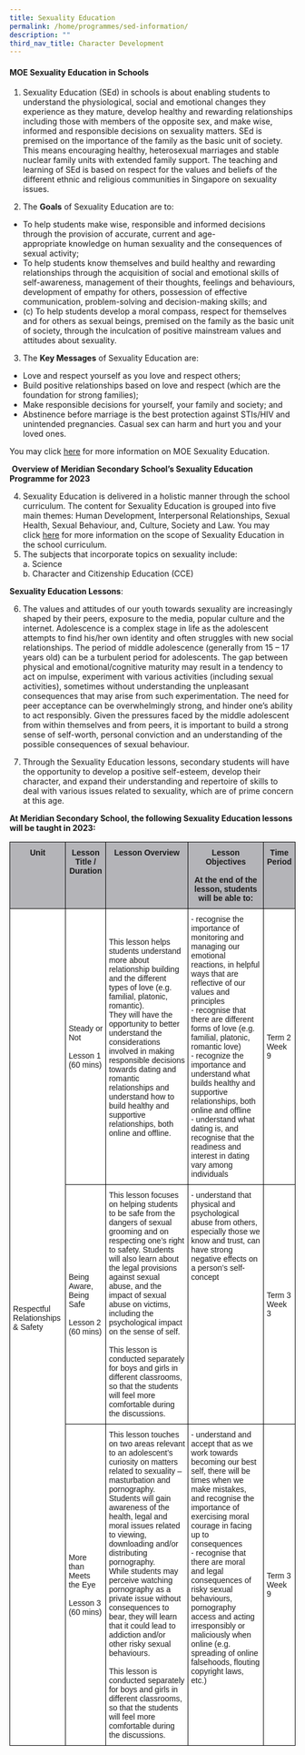 ```yaml
---
title: Sexuality Education
permalink: /home/programmes/sed-information/
description: ""
third_nav_title: Character Development
---
```

#### **MOE Sexuality Education in Schools**

1.  Sexuality Education (SEd) in schools is about enabling students to understand the physiological, social and emotional changes they experience as they mature, develop healthy and rewarding relationships including those with members of the opposite sex, and make wise, informed and responsible decisions on sexuality matters. SEd is premised on the importance of the family as the basic unit of society. This means encouraging healthy, heterosexual marriages and stable nuclear family units with extended family support. The teaching and learning of SEd is based on respect for the values and beliefs of the different ethnic and religious communities in Singapore on sexuality issues.

2.  The **Goals** of Sexuality Education are to:

*   To help students make wise, responsible and informed decisions through the provision of accurate, current and age-appropriate knowledge on human sexuality and the consequences of sexual activity;
*   To help students know themselves and build healthy and rewarding relationships through the acquisition of social and emotional skills of self-awareness, management of their thoughts, feelings and behaviours, development of empathy for others, possession of effective communication, problem-solving and decision-making skills; and
*   (c) To help students develop a moral compass, respect for themselves and for others as sexual beings, premised on the family as the basic unit of society, through the inculcation of positive mainstream values and attitudes about sexuality.

3.  The **Key Messages** of Sexuality Education are:

*   Love and respect yourself as you love and respect others;
*   Build positive relationships based on love and respect (which are the foundation for strong families);
*   Make responsible decisions for yourself, your family and society; and
*   Abstinence before marriage is the best protection against STIs/HIV and unintended pregnancies. Casual sex can harm and hurt you and your loved ones.

You may click [here](https://go.gov.sg/moe-sexuality-education) for more information on MOE Sexuality Education.

 **Overview of Meridian Secondary School’s Sexuality Education Programme for 2023**
 
 4.  Sexuality Education is delivered in a holistic manner through the school curriculum. The content for Sexuality Education is grouped into five main themes: Human Development, Interpersonal Relationships, Sexual Health, Sexual Behaviour, and, Culture, Society and Law. You may click [here](https://go.gov.sg/moe-sexuality-education-scope) for more information on the scope of Sexuality Education in the school curriculum.
5.  The subjects that incorporate topics on sexuality include:<br>
    a.  Science<br>
    b.  Character and Citizenship Education (CCE)

**Sexuality Education Lessons**:

6.  The values and attitudes of our youth towards sexuality are increasingly shaped by their peers, exposure to the media, popular culture and the internet. Adolescence is a complex stage in life as the adolescent attempts to find his/her own identity and often struggles with new social relationships. The period of middle adolescence (generally from 15 – 17 years old) can be a turbulent period for adolescents. The gap between physical and emotional/cognitive maturity may result in a tendency to act on impulse, experiment with various activities (including sexual activities), sometimes without understanding the unpleasant consequences that may arise from such experimentation. The need for peer acceptance can be overwhelmingly strong, and hinder one’s ability to act responsibly. Given the pressures faced by the middle adolescent from within themselves and from peers, it is important to build a strong sense of self-worth, personal conviction and an understanding of the possible consequences of sexual behaviour.

7.  Through the Sexuality Education lessons, secondary students will have the opportunity to develop a positive self-esteem, develop their character, and expand their understanding and repertoire of skills to deal with various issues related to sexuality, which are of prime concern at this age.

**At Meridian Secondary School, the following Sexuality Education lessons will be taught in 2023:**

<style type="text/css">
.tg  {border-collapse:collapse;border-spacing:0;}
.tg td{border-color:black;border-style:solid;border-width:1px;font-family:Arial, sans-serif;font-size:14px;
  overflow:hidden;padding:10px 5px;word-break:normal;}
.tg th{border-color:black;border-style:solid;border-width:1px;font-family:Arial, sans-serif;font-size:14px;
  font-weight:normal;overflow:hidden;padding:10px 5px;word-break:normal;}
.tg .tg-6pjv{background-color:#B4B4B8;font-weight:bold;text-align:center;vertical-align:top}
.tg .tg-zr06{background-color:#FFF;text-align:left;vertical-align:middle}
.tg .tg-ktyi{background-color:#FFF;text-align:left;vertical-align:top}
</style>
<table class="tg">
<thead>
  <tr>
    <th class="tg-6pjv"><span style="font-weight:bold">Unit</span></th>
    <th class="tg-6pjv"><span style="font-weight:bold">Lesson Title / Duration</span></th>
    <th class="tg-6pjv"><span style="font-weight:bold">Lesson Overview</span></th>
    <th class="tg-6pjv"><span style="font-weight:bold">Lesson Objectives</span><br><br>At the end of the lesson, students will be able to:</th>
    <th class="tg-6pjv"><span style="font-weight:bold">Time Period</span></th>
  </tr>
</thead>
<tbody>
  <tr>
    <td class="tg-zr06" rowspan="3"><span style="background-color:#FFF">Respectful Relationships &amp; Safety</span><br><br> <br> </td>
    <td class="tg-zr06"><span style="background-color:#FFF">Steady or Not</span><br><br>Lesson 1<br>(60 mins)</td>
    <td class="tg-zr06"><span style="background-color:#FFF">This lesson helps students understand more about relationship building and the different types of love (e.g. familial, platonic, romantic). </span><br><span style="background-color:#FFF">They will have the opportunity to better understand the considerations involved in making responsible decisions towards dating and romantic relationships and understand how to build healthy and supportive relationships, both online and offline.</span><br><br> <br> </td>
    <td class="tg-ktyi">- recognise the importance of monitoring and managing our emotional reactions, in helpful ways that are reflective of our values and principles<br>- recognise that there are different forms of love (e.g. familial, platonic, romantic love)<br>- recognize the importance and understand what builds healthy and supportive relationships, both online and offline<br>- understand what dating is, and recognise that the readiness and interest in dating vary among individuals</td>
    <td class="tg-zr06"><span style="background-color:#FFF">Term 2 Week 9</span></td>
  </tr>
  <tr>
    <td class="tg-zr06"><span style="background-color:#FFF">Being Aware, Being Safe</span><br><br>Lesson 2<br>(60 mins)</td>
    <td class="tg-zr06"><span style="background-color:#FFF">This lesson focuses on helping students to be safe from the dangers of sexual grooming and on respecting one’s right to safety. Students will also learn about the legal provisions against sexual abuse, and the impact of sexual abuse on victims, including the psychological impact on the sense of self.</span><br><br>This lesson is conducted separately for boys and girls in different classrooms, so that the students will feel more comfortable during the discussions.<br> </td>
    <td class="tg-ktyi">- understand that physical and psychological abuse from others, especially those we know and trust, can have strong negative effects on a person’s self-concept</td>
    <td class="tg-zr06"><span style="background-color:#FFF">Term 3 Week 3</span></td>
  </tr>
  <tr>
    <td class="tg-zr06"><span style="background-color:#FFF">More than Meets the Eye</span><br><br>Lesson 3<br>(60 mins)</td>
    <td class="tg-zr06"><span style="background-color:#FFF">This lesson touches on two areas relevant to an adolescent’s curiosity on matters related to sexuality – masturbation and pornography. Students will gain awareness of the health, legal and moral issues related to viewing, downloading and/or distributing pornography. </span><br><span style="background-color:#FFF">While students may perceive watching pornography as a private issue without consequences to bear, they will learn that it could lead to addiction and/or other risky sexual behaviours.</span><br><br>This lesson is conducted separately for boys and girls in different classrooms, so that the students will feel more comfortable during the discussions.</td>
    <td class="tg-ktyi">- understand and accept that as we work towards becoming our best self, there will be times when we make mistakes, and recognise the importance of exercising moral courage in facing up to consequences<br>- recognise that there are moral and legal consequences of risky sexual behaviours, pornography access and acting irresponsibly or maliciously when online (e.g. spreading of online falsehoods, flouting copyright laws, etc.)</td>
    <td class="tg-zr06"><span style="background-color:#FFF">Term 3 Week 9</span></td>
  </tr>
</tbody>
</table>